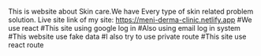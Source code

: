 This is website about Skin care.We have Every type of skin related problem solution.
Live site link of my site: https://meni-derma-clinic.netlify.app
#We use react
#This site using google log in
#Also using email log in system
#This website use fake data
#I also try to use private route
#This site use react route
